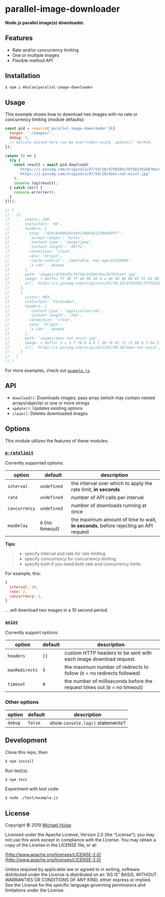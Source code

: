# parallel-image-downloader

**Node.js parallel image(s) downloader.**

## Features

- Rate and/or concurrency limiting
- One or multiple images
- Flexible method API

## Installation

```bash
$ npm i mhulse/parallel-image-downloader
```

## Usage

This example shows how to download two images with no rate or concurrency limiting (module defaults):

```js
const pid = require('parallel-image-downloader')({
  target: './images/',
  debug: 1,
  // Options passed here can be overridden using `update()` method.
});

(async () => {
  try {
    const result = await pid.download(
      'https://i.pinimg.com/originals/d7/59/10/d759105cf6f5823d1b676ec5b787ceef.jpg',
      'https://i.pinimg.com/originals/d7/59/10/does-not-exist.jpg'
    );
    console.log(result);
  } catch (err) {
    console.error(err);
  }
})();

// [
//   [{
//       status: 200,
//       statusText: 'OK',
//       headers: {
//         etag: '"d29cb444664cbe8120893e1339e650ff"',
//         'accept-ranges': 'bytes',
//         'content-type': 'image/jpeg',
//         'content-length': '49772',
//         connection: 'close',
//         vary: 'Origin',
//         'cache-control': 'immutable, max-age=31536000',
//         'x-cdn': 'akamai'
//       },
//       path: 'images/d759105cf6f5823d1b676ec5b787ceef.jpg',
//       image: < Buffer ff d8 ff e0 00 10 4 a 46 49 46 00 01 01 01 00 48 00 48 00 00 ff db 00 43 00 06 04 05 06 05 04 06 06 05 06 07 07 06 08 0 a 10 0 a 0 a 09 09 0 a 14 0e 0 f 0 c...49722 more bytes > ,
//       url: 'https://i.pinimg.com/originals/d7/59/10/d759105cf6f5823d1b676ec5b787ceef.jpg'
//     },
//     {
//       status: 403,
//       statusText: 'Forbidden',
//       headers: {
//         'content-type': 'application/xml',
//         'content-length': '243',
//         connection: 'close',
//         vary: 'Origin',
//         'x-cdn': 'akamai'
//       },
//       path: 'images/does-not-exist.jpg',
//       image: < Buffer 3 c 3 f 78 6 d 6 c 20 76 65 72 73 69 6 f 6e 3 d 22 31 2e 30 22 20 65 6e 63 6 f 64 69 6e 67 3 d 22 55 54 46 2 d 38 22 3 f 3e 0 a 3 c 45 72 72 6 f 72 3e 3 c 43 6 f 64...193 more bytes > ,
//       url: 'https://i.pinimg.com/originals/d7/59/10/does-not-exist.jpg'
//     }
//   ]
// ]
```

For more examples, check out [`example.js`](./test/example.js).

## API

- `download()`: Downloads images; pass array (which may contain nested arrays/objects) or one or more strings
- `update()`: Updates existing options
- `clean()`: Deletes downloaded images

## Options

This module utilizes the features of these modules:

### [`p-ratelimit`](https://github.com/natesilva/p-ratelimit) 

Currently supported options:

option | default | description
--- | --- | ---
`interval` | `undefined` | the interval over which to apply the rate limit, **in seconds**
`rate` | `undefined` | number of API calls per interval
`concurrency` | `undefined` | number of downloads running at once
`maxDelay` | `0` (no timeout) | the maximum amount of time to wait, **in seconds**, before rejecting an API request

**Tips:**

> - specify interval and rate for rate limiting
> - specify concurrency for concurrency limiting
> - specify both if you need both rate and concurrency limits

For example, this:

```js
{
  interval: 10,
  rate: 2,
  concurrency: 2,
}
```

… will download two images in a 10 second period.

### [`axios`](https://github.com/axios/axios)

Currently support options:

option | default | description
--- | --- | ---
`headers` | `{}` | custom HTTP headers to be sent with each image download request.
`maxRedirects` | `5` | the maximum number of redirects to follow (`0` = no redirects followed)
`timeout` | `0` | the number of milliseconds before the request times out (`0` = no timeout)

### Other options

option | default | description
--- | --- | ---
`debug` | `false` | show `console.log()` statements?

## Development

Clone this repo, then:

```bash
$ npm install
```

Run test(s):

```bash
$ npm test
```

Experiment with test code:

```bash
$ node ./test/example.js
```

## License

Copyright © 2019 [Michael Hulse](http://mky.io).

Licensed under the Apache License, Version 2.0 (the “License”); you may not use this work except in compliance with the License. You may obtain a copy of the License in the LICENSE file, or at:

[http://www.apache.org/licenses/LICENSE-2.0](http://www.apache.org/licenses/LICENSE-2.0)

Unless required by applicable law or agreed to in writing, software distributed under the License is distributed on an “AS IS” BASIS, WITHOUT WARRANTIES OR CONDITIONS OF ANY KIND, either express or implied. See the License for the specific language governing permissions and limitations under the License.
